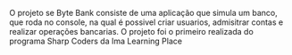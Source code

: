 O projeto se Byte Bank consiste de uma aplicação que simula um banco, que roda no console, na qual é possivel criar usuarios, admisitrar contas e realizar operações bancarias.
O projeto foi o primeiro realizada do programa Sharp Coders da Ima Learning Place
